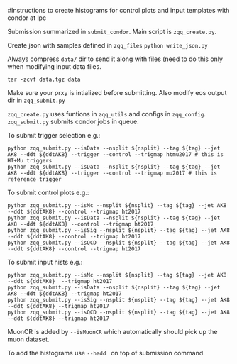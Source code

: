 #Instructions to create histograms for control plots and input templates with condor at lpc

Submission summarized in `submit_condor`. Main script is `zqq_create.py`. 

Create json with samples defined in `zqq_files`
```python write_json.py```

Always compress `data/` dir to send it along with files (need to do this only when modifying input data files.

```tar -zcvf data.tgz data```

Make sure your prxy is intialized before submitting. Also modify eos output dir in `zqq_submit.py`

`zqq_create.py` uses funtions in `zqq_utils` and configs in `zqq_config`. `zqq_submit.py` submits condor jobs in queue.

To submit trigger selection e.g.:
````
python zqq_submit.py --isData --nsplit ${nsplit} --tag ${tag} --jet AK8 --ddt ${ddtAK8} --trigger --control --trigmap htmu2017 # this is HT+Mu triggers
python zqq_submit.py --isData --nsplit ${nsplit} --tag ${tag} --jet AK8 --ddt ${ddtAK8} --trigger --control --trigmap mu2017 # this is reference trigger
````

To submit control plots e.g.:
```
python zqq_submit.py --isMc --nsplit ${nsplit} --tag ${tag} --jet AK8 --ddt ${ddtAK8} --control --trigmap ht2017
python zqq_submit.py --isData --nsplit ${nsplit} --tag ${tag} --jet AK8 --ddt ${ddtAK8} --control --trigmap ht2017
python zqq_submit.py --isSig --nsplit ${nsplit} --tag ${tag} --jet AK8 --ddt ${ddtAK8} --control --trigmap ht2017
python zqq_submit.py --isQCD --nsplit ${nsplit} --tag ${tag} --jet AK8 --ddt ${ddtAK8} --control --trigmap ht2017
```

To submit input hists e.g.:
```
python zqq_submit.py --isMc --nsplit ${nsplit} --tag ${tag} --jet AK8 --ddt ${ddtAK8}  --trigmap ht2017
python zqq_submit.py --isData --nsplit ${nsplit} --tag ${tag} --jet AK8 --ddt ${ddtAK8} --trigmap ht2017
python zqq_submit.py --isSig --nsplit ${nsplit} --tag ${tag} --jet AK8 --ddt ${ddtAK8} --trigmap ht2017
python zqq_submit.py --isQCD --nsplit ${nsplit} --tag ${tag} --jet AK8 --ddt ${ddtAK8} --trigmap ht2017
```

MuonCR is added by `--isMuonCR` which automatically should pick up the muon dataset.

To add the histograms use `--hadd ` on top of submission command.